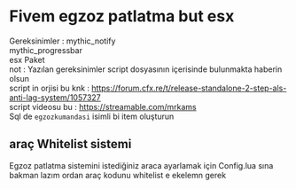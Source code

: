 # Fivem egzoz patlatma but esx
Gereksinimler : 
mythic_notify<br>
mythic_progressbar<br>
esx Paket
<br>
not : Yazılan gereksinimler script dosyasının içerisinde bulunmakta haberin olsun
<br>
script in orjisi bu knk : https://forum.cfx.re/t/release-standalone-2-step-als-anti-lag-system/1057327
<br>
script videosu bu : https://streamable.com/mrkams
<br>
Sql de ```egzozkumandasi``` isimli bi item oluşturun
## araç Whitelist sistemi
Egzoz patlatma sistemini istediğiniz araca ayarlamak için Config.lua sına bakman lazım ordan araç kodunu whitelist e ekelemn gerek
